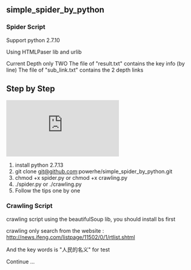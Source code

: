 ## simple_spider_by_python

### Spider Script
Support python 2.7.10

Using HTMLPaser lib and urlib

Current Depth only TWO
  The file of "result.txt" contains the key info (by line)
  The file of "sub_link.txt" contains the 2 depth links

## Step by Step
![2.7.13](https://www.python.org/ftp/python/2.7.13/python-2.7.13.amd64.msi)
1. install python 2.7.13 
2. git clone git@github.com:powerhe/simple_spider_by_python.git
3. chmod +x spider.py or chmod +x crawling.py
4. ./spider.py or ./crawling.py
5. Follow the tips one by one

### Crawling Script
  crawling script using the beautifulSoup lib, you should install bs first
  
  crawling only search from the website : http://news.ifeng.com/listpage/11502/0/1/rtlist.shtml
  
  And the key words is "人民的名义" for test
  
  Continue ...
